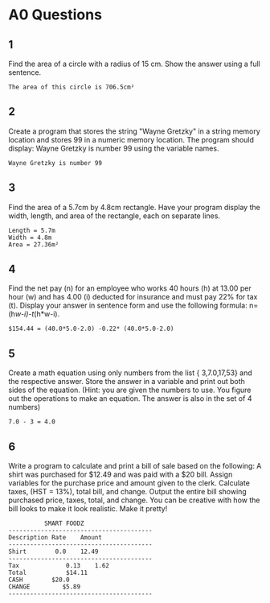 # A0 Questions
## 1
Find the area of a circle with a radius of 15 cm. Show the answer using a full sentence.

```The area of this circle is 706.5cm²```

## 2
Create a program that stores the string "Wayne Gretzky" in a string memory location and stores 99 in a numeric memory location. The program should display: Wayne Gretzky is number 99 using the variable names.

```Wayne Gretzky is number 99```

## 3
Find the area of a 5.7cm by 4.8cm rectangle. Have your program display the width, length, and area of the rectangle, each on separate lines.

```
Length = 5.7m 
Width = 4.8m
Area = 27.36m²
```

## 4
Find the net pay (n) for an employee who works 40 hours (h) at 13.00 per hour (w) and has 4.00 (i) deducted for insurance and must pay 22% for tax (t). Display your answer in sentence form and use the following formula: n=(h*w-i)-t*(h*w-i).

```$154.44 = (40.0*5.0-2.0) -0.22* (40.0*5.0-2.0)```

## 5
Create a math equation using only numbers from the list { 3,7.0,17,53} and the respective answer.  Store the answer in a variable and print out both sides of the equation.  (Hint: you are given the numbers to use. You figure out the operations to make an equation. The answer is also in the set of 4 numbers)

```7.0 - 3 = 4.0```

## 6
Write a program to calculate and print a bill of sale based on the following:
A shirt was purchased for $12.49 and was paid with a $20 bill.
Assign variables for the purchase price and amount given to the clerk.
Calculate taxes, (HST = 13%), total bill, and change.
Output the entire bill showing purchased price, taxes, total, and change.
You can be creative with how the bill looks to make it look realistic. Make it pretty!

```
          SMART FOODZ          
----------------------------------------
Description	Rate	Amount
----------------------------------------
Shirt      	 0.0	12.49
----------------------------------------
Tax          	0.13 	1.62
Total   		$14.11
CASH       	$20.0
CHANGE         $5.89
----------------------------------------
```